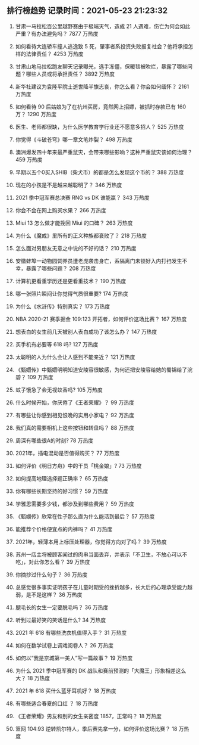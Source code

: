 
## 排行榜趋势 记录时间：2021-05-23 21:23:32
  
  1. 甘肃一马拉松百公里越野赛由于极端天气，造成 21 人遇难，伤亡为何会如此严重？有办法避免吗？ 7877 万热度
    
  2. 如何看待大连轿车撞人逃逸致 5 死，肇事者系投资失败报复社会？他将承担怎样的法律责任？ 4253 万热度
    
  3. 甘肃山地马拉松跑友聊天记录曝光，选手冻僵，保暖毯被吹烂，暴露了哪些问题？哪些人员或将承担责任？ 3892 万热度
    
  4. 新华社建议为袁隆平院士逝世降半旗志哀，你怎么看？你会如何缅怀？ 2161 万热度
    
  5. 如何看待 90 后姑娘为了在杭州买房，竟然网上招嫖，被抓时存款已有 160 万？ 1290 万热度
    
  6. 医生、老师都很缺，为什么医学教育学行业还不愿意多招人？ 525 万热度
    
  7. 你觉得《斗破苍穹》哪一章文笔炸裂？ 498 万热度
    
  8. 澳洲爆发四十年来最严重鼠灾，会带来哪些影响？这种严重鼠灾该如何治理？ 459 万热度
    
  9. 早期以五个0买入SHIB（柴犬币）的都是怎么发现这个币的？ 388 万热度
    
  10. 现在的小孩是不是越来越聪明了？ 346 万热度
    
  11. 2021 季中冠军赛总决赛 RNG vs DK 谁能赢？ 343 万热度
    
  12. 你会不会在网上购买水果？ 266 万热度
    
  13. Miui 13 怎么做才能挽回 Miui 的口碑？ 263 万热度
    
  14. 为什么《魔戒》里所有的正义种族都衰败了？ 218 万热度
    
  15. 怎么面对男朋友无意之中说的不好的话？ 210 万热度
    
  16. 安徽蚌埠一动物园饲养员遭老虎袭击身亡，系隔离门未锁好入内打扫发生不幸，暴露了哪些问题？ 208 万热度
    
  17. 计算机更看重学历还是更看重技术？ 190 万热度
    
  18. 哪一张照片瞬间让你觉得气质很重要? 174 万热度
    
  19. 为什么《水浒传》特别真实？ 173 万热度
    
  20. NBA 2020-21 赛季掘金 109:123 开拓者，如何评价这场比赛？ 167 万热度
    
  21. 想表白的女生前几天被别人表白成功了该怎么办？ 147 万热度
    
  22. 买手机有必要等 618 吗? 127 万热度
    
  23. 太聪明的人为什么会让人感到不能亲近？ 121 万热度
    
  24. 《甄嬛传》中甄嬛明明知道安陵容很敏感，为何还把安陵容给她的蜀锦给了浣碧？ 109 万热度
    
  25. 蚊子饿急了会无视蚊香吗? 105 万热度
    
  26. 什么时候开始，你厌倦了《王者荣耀》？ 99 万热度
    
  27. 有哪些让你感到相见恨晚的实用小家电？ 92 万热度
    
  28. 我们真的需要相机上这些按钮和转盘吗？ 88 万热度
    
  29. 周深有哪些很A的时刻? 78 万热度
    
  30. 2021年，插电混动是否值得购买？ 77 万热度
    
  31. 如何评价《明日方舟》中的干员「桃金娘」? 73 万热度
    
  32. 如何提高地理选择题正确率？ 65 万热度
    
  33. 你有哪些长期坚持的好习惯？ 59 万热度
    
  34. 学雅思需要多少钱，都涉及到哪些费用？ 59 万热度
    
  35. 《甄嬛传》欣常在性子那么直为什么能活到最后？ 57 万热度
    
  36. 能推荐个价格便宜点的内裤吗？ 41 万热度
    
  37. 2021年，轻薄本用上标压处理器，你觉得方向对了吗？ 39 万热度
    
  38. 苏州一店主将被顾客闻过的肉串当面丢弃，并表示「不卫生，不放心可以不吃」，对此你怎么看？ 39 万热度
    
  39. 你摘抄过什么句子？ 36 万热度
    
  40. 总感觉很多事实证明孩子在儿童时期受的挫折越多，长大后的心理承受能力越弱，是不是这样？ 36 万热度
    
  41. 腿毛长的女生一定要脱毛吗？ 36 万热度
    
  42. 听到过最好笑的笑话是什么? 34 万热度
    
  43. 2021 年 618 有哪些洗衣机值得入手？ 31 万热度
    
  44. 如何在数学试卷上调戏阅卷人？ 26 万热度
    
  45. 如何以“我是京城第一美人”写一篇故事？ 19 万热度
    
  46. 为什么 2021 季中冠军赛的 DK 战队和赛前预测的「大魔王」形象相差这么大？ 18 万热度
    
  47. 2021 年 618 买什么蓝牙耳机好？ 18 万热度
    
  48. 有哪些适合春夏的口红 ？ 18 万热度
    
  49. 《王者荣耀》男友和别的女生亲密度 1857，正常吗？ 18 万热度
    
  50. 篮网 104:93 逆转凯尔特人，季后赛先拿一分，如何评价这场比赛？ 18 万热度
    